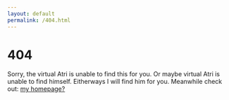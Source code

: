 ```yaml
---
layout: default
permalink: /404.html
---
```


<h1 class="center">
404
</h1>

<div class="center">
  Sorry, the virtual Atri is unable to find this for you. Or maybe virtual Atri is unable to find himself. Eitherways I will find him for you. Meanwhile check out: <a href="https://atrighosh.github.io/about.html/">my homepage?</a>
</div>
